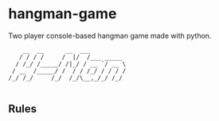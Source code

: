 # hangman-game
Two player console-based hangman game made with python.
```
    __  __      __  ___          
   / / / /     /  |/  /___ _____ 
  / /_/ /_____/ /|_/ / __ `/ __ \
 / __  /_____/ /  / / /_/ / / / /
/_/ /_/     /_/  /_/\__,_/_/ /_/
        
```
## Rules
